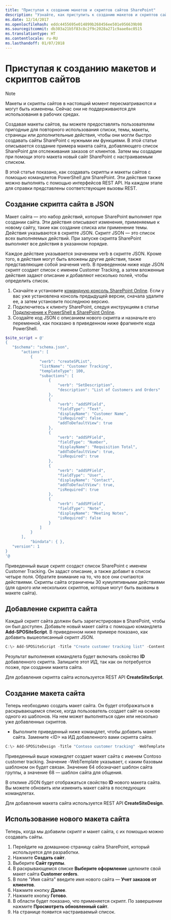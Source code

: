 ```yaml
---
title: "Приступая к созданию макетов и скриптов сайтов SharePoint"
description: "Узнайте, как приступить к созданию макетов и скриптов сайтов SharePoint, с помощью которых пользователи смогут создавать собственные сайты."
ms.date: 12/14/2017
ms.openlocfilehash: eddc4455695e014899b268456ee501e956639b98
ms.sourcegitcommit: db303a21b5f83c8c2f9c2028a271c9aae0ac0515
ms.translationtype: HT
ms.contentlocale: ru-RU
ms.lasthandoff: 01/07/2018
---
```

# <a name="get-started-creating-site-designs-and-site-scripts"></a>Приступая к созданию макетов и скриптов сайтов

> [!NOTE]
> Макеты и скрипты сайтов в настоящий момент пересматриваются и могут быть изменены. Сейчас они не поддерживаются для использования в рабочих средах.

Создавая макеты сайтов, вы можете предоставлять пользователям пригодные для повторного использования списки, темы, макеты, страницы или дополнительные действия, чтобы они могли быстро создавать сайты SharePoint с нужными им функциями. В этой статье описывается создание примера макета сайта, добавляющего список SharePoint для отслеживания заказов от клиентов. Затем мы создадим при помощи этого макета новый сайт SharePoint с настраиваемым списком.

В этой статье показано, как создавать скрипты и макеты сайтов с помощью командлетов PowerShell для SharePoint. Эти действия также можно выполнять с помощью интерфейсов REST API. На каждом этапе для справки представлены соответствующие вызовы REST.

## <a name="create-the-site-script-in-json"></a>Создание скрипта сайта в JSON

Макет сайта — это набор действий, которые SharePoint выполняет при создании сайта. Эти действия описывают изменения, применяемые к новому сайту, такие как создание списка или применение темы. Действия указываются в скрипте JSON. Скрипт JSON — это список всех выполняемых действий. При запуске скрипта SharePoint выполняет все действия в указанном порядке.

Каждое действие указывается значением verb в скрипте JSON. Кроме того, в действия могут быть вложены другие действия, также представляющие собой значения verb. В приведенном ниже коде JSON скрипт создает список с именем Customer Tracking, а затем вложенные действия задают описание и добавляют несколько полей, чтобы определить список.

1. Скачайте и установите [командную консоль SharePoint Online](https://www.microsoft.com/en-us/download/details.aspx?id=35588). Если у вас уже установлена консоль предыдущей версии, сначала удалите ее, а затем установите последнюю версию.
1. Подключитесь к клиенту SharePoint, следуя инструкциям в статье [Подключение к PowerShell в SharePoint Online]((https://technet.microsoft.com/ru-RU/library/fp161372.aspx)).
1. Создайте код JSON с описанием нового скрипта и назначьте его переменной, как показано в приведенном ниже фрагменте кода PowerShell.

 ```powershell
$site_script = @'
{
    "$schema": "schema.json",
        "actions": [
            {
                "verb": "createSPList",
                "listName": "Customer Tracking",
                "templateType": 100,
                "subactions": [
                    {
                        "verb": "SetDescription",
                        "description": "List of Customers and Orders"
                    },
                    {
                        "verb": "addSPField",
                        "fieldType": "Text",
                        "displayName": "Customer Name",
                        "isRequired": false,
                        "addToDefaultView": true
                    },
                    {
                        "verb": "addSPField",
                        "fieldType": "Number",
                        "displayName": "Requisition Total",
                        "addToDefaultView": true,
                        "isRequired": true
                    },
                    {
                        "verb": "addSPField",
                        "fieldType": "User",
                        "displayName": "Contact",
                        "addToDefaultView": true,
                        "isRequired": true
                    },
                    {
                        "verb": "addSPField",
                        "fieldType": "Note",
                        "displayName": "Meeting Notes",
                        "isRequired": false
                    }
                ]
            }
        ],
            "bindata": { },
    "version": 1
}
'@
```

Приведенный выше скрипт создаст список SharePoint с именем Customer Tracking. Он задаст описание, а также добавит в список четыре поля. Обратите внимание на то, что все они считаются действиями. Скрипты сайта ограничены 30 кумулятивными действиями (для одного или нескольких скриптов, которые могут быть вызваны в макете сайта).

## <a name="add-the-site-script"></a>Добавление скрипта сайта

Каждый скрипт сайта должен быть зарегистрирован в SharePoint, чтобы он был доступен. Добавьте новый макет сайта с помощью командлета **Add-SPOSiteScript**. В приведенном ниже примере показано, как добавить вышеописанный скрипт JSON.

```powershell
C:\> Add-SPOSiteScript -Title "Create customer tracking list" -Content $site_script -Description "Creates list for tracking customer contact information"
```

Результат выполнения командлета будет включать свойство **ID** добавленного скрипта. Запишите этот ИД, так как он потребуется позже, при создании макета сайта.

Для добавления скрипта сайта используется REST API **CreateSiteScript**.

## <a name="create-the-site-design"></a>Создание макета сайта

Теперь необходимо создать макет сайта. Он будет отображаться в раскрывающемся списке, когда пользователь создает сайт на основе одного из шаблонов. На нем может выполняться один или несколько уже добавленных скриптов.

- Выполните приведенный ниже командлет, чтобы добавить макет сайта. Замените \<ID\> на ИД добавленного вами скрипта сайта.

```powershell
C:\> Add-SPOSiteDesign -Title "Contoso customer tracking" -WebTemplate "64" -SiteScripts "<ID>" -Description "Tracks key customer data in a list"
```

Приведенный выше командлет создает макет сайта с именем Contoso customer tracking. Значение -WebTemplate указывает, с каким базовым шаблоном он будет связан. Значение 64 обозначает шаблон сайта группы, а значение 68 — шаблон сайта для общения.

В отклике JSON будет отображаться свойство **ID** нового макета сайта. Вы можете обновить или изменить макет сайта в последующих командлетах.

Для добавления макета сайта используется REST API **CreateSiteDesign**.

## <a name="use-the-new-site-design"></a>Использование нового макета сайта

Теперь, когда мы добавили скрипт и макет сайта, с их помощью можно создавать сайты.

1. Перейдите на домашнюю страницу сайта SharePoint, который используется для разработки.
1. Нажмите **Создать сайт**.
1. Выберите **Сайт группы**.
1. В раскрывающемся списке **Выберите оформление** щелкните свой макет сайта **Customer orders**.
1. В поле "Имя сайта" введите имя нового сайта — **Учет заказов от клиентов**.
1. Нажмите кнопку **Далее**.
1. Нажмите кнопку **Готово**.
1. В области будет показано, что применяется скрипт. По завершении нажмите **Просмотреть обновленный сайт**.
1. На странице появится настраиваемый список.
